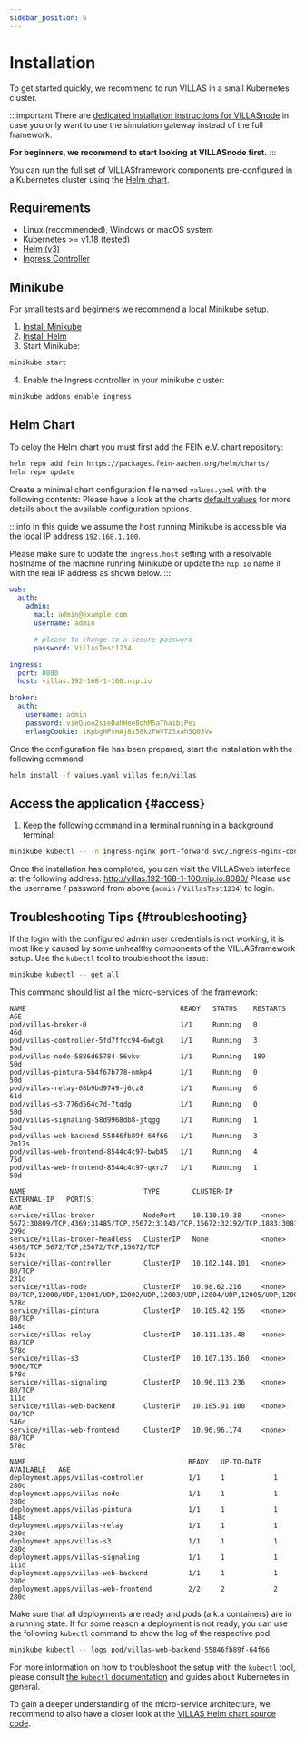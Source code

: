 ```yaml
---
sidebar_position: 6
---
```


# Installation

To get started quickly, we recommend to run VILLAS in a small Kubernetes cluster.

:::important
There are [dedicated installation instructions for VILLASnode](node/installation.md) in case you only want to use the simulation gateway instead of the full framework.

**For beginners, we recommend to start looking at VILLASnode first.**
:::

You can run the full set of VILLASframework components pre-configured in a Kubernetes cluster using the [Helm chart](https://github.com/VILLASframework/chart).

## Requirements

- Linux (recommended), Windows or macOS system
- [Kubernetes](https://kubernetes.io) >= v1.18 (tested)
- [Helm (v3)](https://helm.sh/)
- [Ingress Controller](https://kubernetes.github.io/ingress-nginx/deploy/)

## Minikube

For small tests and beginners we recommend a local Minikube setup.

1. [Install Minikube](https://minikube.sigs.k8s.io/docs/start/)
2. [Install Helm](https://helm.sh/docs/intro/quickstart/)
3. Start Minikube:

```bash
minikube start
```

4. Enable the Ingress controller in your minikube cluster:

```bash
minikube addons enable ingress
```

## Helm Chart

To deloy the Helm chart you must first add the FEIN e.V. chart repository:

```bash
helm repo add fein https://packages.fein-aachen.org/helm/charts/
helm repo update
```

Create a minimal chart configuration file named `values.yaml` with the following contents:
Please have a look at the charts [default values](https://git.rwth-aachen.de/acs/public/catalogue/-/blob/master/charts/villas/values.yaml) for more details about the available configuration options.

:::info
In this guide we assume the host running Minikube is accessible via the local IP address `192.168.1.100`.

Please make sure to update the `ingress.host` setting with a resolvable hostname of the machine running Minikube or update the `nip.io` name it with the real IP address as shown below.
:::

```yaml title="values.yaml"
web:
  auth:
    admin:
      mail: admin@example.com
      username: admin

      # please to change to a secure password
      password: VillasTest1234

ingress:
  port: 8080
  host: villas.192-168-1-100.nip.io 

broker:
  auth:
    username: admin
    password: vieQuoo2sieDahHee8ohM5aThaibiPei
    erlangCookie: iKpbgHPsHAj8x58kzFWVT23xahSQ03Vw
```

Once the configuration file has been prepared, start the installation with the following command: 

```bash
helm install -f values.yaml villas fein/villas
```

## Access the application {#access}

1. Keep the following command in a terminal running in a background terminal:

```bash
minikube kubectl -- -n ingress-nginx port-forward svc/ingress-nginx-controller 8080:80 --address='0.0.0.0'
```

Once the installation has completed, you can visit the VILLASweb interface at the following address: http://villas.192-168-1-100.nip.io:8080/
Please use the username / password from above (`admin` / `VillasTest1234`) to login.

## Troubleshooting Tips {#troubleshooting}

If the login with the configured admin user credentials is not working, it is most likely caused by some unhealthy components of the VILLASframework setup.
Use the `kubectl` tool to troubleshoot the issue:

```bash
minikube kubectl -- get all
```

This command should list all the micro-services of the framework:

```
NAME                                      READY   STATUS    RESTARTS   AGE
pod/villas-broker-0                       1/1     Running   0          46d
pod/villas-controller-5fd7ffcc94-6wtgk    1/1     Running   3          50d
pod/villas-node-5886d65784-56vkv          1/1     Running   189        50d
pod/villas-pintura-5b4f67b778-nmkp4       1/1     Running   0          50d
pod/villas-relay-68b9bd9749-j6cz8         1/1     Running   6          61d
pod/villas-s3-776d564c7d-7tqdg            1/1     Running   0          50d
pod/villas-signaling-58d9968db8-jtqgg     1/1     Running   1          50d
pod/villas-web-backend-55846fb89f-64f66   1/1     Running   3          2m17s
pod/villas-web-frontend-8544c4c97-bwb85   1/1     Running   4          75d
pod/villas-web-frontend-8544c4c97-qxrz7   1/1     Running   1          50d

NAME                             TYPE        CLUSTER-IP       EXTERNAL-IP   PORT(S)                                                                                                      AGE
service/villas-broker            NodePort    10.110.19.38     <none>        5672:30809/TCP,4369:31485/TCP,25672:31143/TCP,15672:32192/TCP,1883:30813/TCP                                 299d
service/villas-broker-headless   ClusterIP   None             <none>        4369/TCP,5672/TCP,25672/TCP,15672/TCP                                                                        533d
service/villas-controller        ClusterIP   10.102.148.101   <none>        80/TCP                                                                                                       231d
service/villas-node              ClusterIP   10.98.62.216     <none>        80/TCP,12000/UDP,12001/UDP,12002/UDP,12003/UDP,12004/UDP,12005/UDP,12006/UDP,12007/UDP,12008/UDP,12009/UDP   578d
service/villas-pintura           ClusterIP   10.105.42.155    <none>        80/TCP                                                                                                       148d
service/villas-relay             ClusterIP   10.111.135.48    <none>        80/TCP                                                                                                       578d
service/villas-s3                ClusterIP   10.107.135.160   <none>        9000/TCP                                                                                                     578d
service/villas-signaling         ClusterIP   10.96.113.236    <none>        80/TCP                                                                                                       111d
service/villas-web-backend       ClusterIP   10.105.91.100    <none>        80/TCP                                                                                                       546d
service/villas-web-frontend      ClusterIP   10.96.96.174     <none>        80/TCP                                                                                                       578d

NAME                                        READY   UP-TO-DATE   AVAILABLE   AGE
deployment.apps/villas-controller           1/1     1            1           280d
deployment.apps/villas-node                 1/1     1            1           280d
deployment.apps/villas-pintura              1/1     1            1           148d
deployment.apps/villas-relay                1/1     1            1           280d
deployment.apps/villas-s3                   1/1     1            1           280d
deployment.apps/villas-signaling            1/1     1            1           111d
deployment.apps/villas-web-backend          1/1     1            1           280d
deployment.apps/villas-web-frontend         2/2     2            2           280d
```

Make sure that all deployments are ready and pods (a.k.a containers) are in a running state.
If for some reason a deployment is not ready, you can use the following `kubectl` command to show the log of the respective pod.

```bash
minikube kubectl -- logs pod/villas-web-backend-55846fb89f-64f66
```

For more information on how to troubleshoot the setup with the `kubectl` tool, please consult [the `kubectl` documentation](https://kubernetes.io/docs/reference/kubectl/) and guides about Kubernetes in general.

To gain a deeper understanding of the micro-service architecture, we recommend to also have a closer look at the [VILLAS Helm chart source code](https://git.rwth-aachen.de/acs/public/catalogue/-/tree/master/charts/villas).
